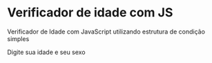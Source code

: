 # Verificador de idade com JS
Verificador de Idade com JavaScript utilizando estrutura de condição simples

Digite sua idade e seu sexo 
